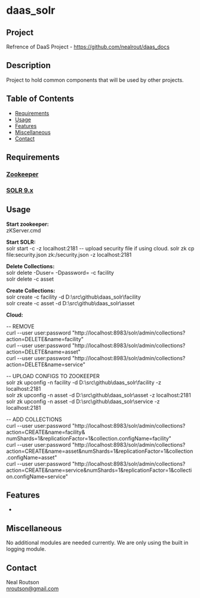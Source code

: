 # daas_solr

## Project

Refrence of DaaS Project - https://github.com/nealrout/daas_docs

## Description
Project to hold common components that will be used by other projects.  

## Table of Contents
- [Requirements](#requirements)
- [Usage](#usage)
- [Features](#features)
- [Miscellaneous](#miscellaneous)
- [Contact](#contact)

## Requirements
### [Zookeeper](https://zookeeper.apache.org/) ### 

### [SOLR 9.x](https://solr.apache.org/downloads.html) ### 

## Usage
__Start zookeeper:__  
zKServer.cmd 

__Start SOLR:__  
solr start -c -z localhost:2181
-- upload security file if using cloud.
solr zk cp file:security.json zk:/security.json -z localhost:2181


__Delete Collections:__  
solr delete -Duser=<UPDATEME> -Dpassword=<UPDATEME> -c facility  
solr delete -c asset  

__Create Collections:__  
solr create -c facility -d D:\src\github\daas_solr\facility  
solr create -c asset -d D:\src\github\daas_solr\asset  

__Cloud:__  

-- REMOVE  
curl --user user:password "http://localhost:8983/solr/admin/collections?action=DELETE&name=facility"  
curl --user user:password "http://localhost:8983/solr/admin/collections?action=DELETE&name=asset"  
curl --user user:password "http://localhost:8983/solr/admin/collections?action=DELETE&name=service" 

-- UPLOAD CONFIGS TO ZOOKEEPER  
solr zk upconfig -n facility -d D:\src\github\daas_solr\facility -z localhost:2181  
solr zk upconfig -n asset -d D:\src\github\daas_solr\asset -z localhost:2181  
solr zk upconfig -n asset -d D:\src\github\daas_solr\service -z localhost:2181  

-- ADD COLLECTIONS  
curl --user user:password "http://localhost:8983/solr/admin/collections?action=CREATE&name=facility&  numShards=1&replicationFactor=1&collection.configName=facility"  
curl --user user:password "http://localhost:8983/solr/admin/collections?action=CREATE&name=asset&numShards=1&replicationFactor=1&collection.configName=asset"  
curl --user user:password "http://localhost:8983/solr/admin/collections?action=CREATE&name=service&numShards=1&replicationFactor=1&collection.configName=service"  

## Features
-

## Miscellaneous
No additional modules are needed currently.  We are only using the built in logging module.

## Contact
Neal Routson  
nroutson@gmail.com
